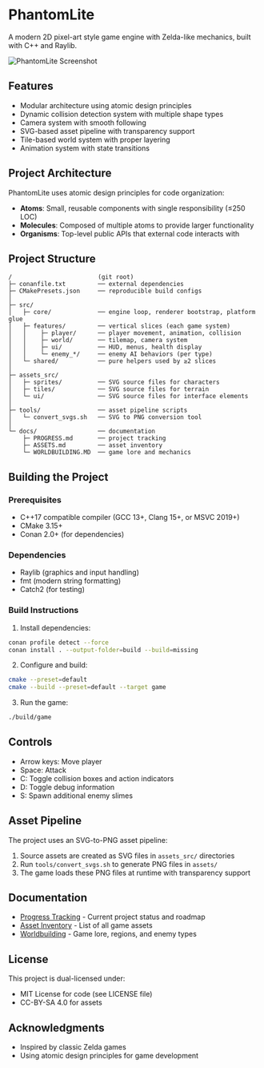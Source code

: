# PhantomLite

A modern 2D pixel-art style game engine with Zelda-like mechanics, built with C++ and Raylib.

![PhantomLite Screenshot](docs/images/screenshot.png)

## Features

- Modular architecture using atomic design principles
- Dynamic collision detection system with multiple shape types
- Camera system with smooth following
- SVG-based asset pipeline with transparency support
- Tile-based world system with proper layering
- Animation system with state transitions

## Project Architecture

PhantomLite uses atomic design principles for code organization:

- **Atoms**: Small, reusable components with single responsibility (≤250 LOC)
- **Molecules**: Composed of multiple atoms to provide larger functionality 
- **Organisms**: Top-level public APIs that external code interacts with

## Project Structure

```
/                        (git root)
├─ conanfile.txt         ── external dependencies
├─ CMakePresets.json     ── reproducible build configs
│
├─ src/
│   ├─ core/             ── engine loop, renderer bootstrap, platform glue
│   ├─ features/         ── vertical slices (each game system)
│   │    ├─ player/      ── player movement, animation, collision
│   │    ├─ world/       ── tilemap, camera system 
│   │    ├─ ui/          ── HUD, menus, health display
│   │    └─ enemy_*/     ── enemy AI behaviors (per type)
│   └─ shared/           ── pure helpers used by ≥2 slices
│
├─ assets_src/
│   ├─ sprites/          ── SVG source files for characters
│   ├─ tiles/            ── SVG source files for terrain
│   └─ ui/               ── SVG source files for interface elements
│
├─ tools/                ── asset pipeline scripts
│   └─ convert_svgs.sh   ── SVG to PNG conversion tool
│
└─ docs/                 ── documentation
    ├─ PROGRESS.md       ── project tracking
    ├─ ASSETS.md         ── asset inventory
    └─ WORLDBUILDING.MD  ── game lore and mechanics
```

## Building the Project

### Prerequisites

- C++17 compatible compiler (GCC 13+, Clang 15+, or MSVC 2019+)
- CMake 3.15+
- Conan 2.0+ (for dependencies)

### Dependencies

- Raylib (graphics and input handling)
- fmt (modern string formatting)
- Catch2 (for testing)

### Build Instructions

1. Install dependencies:
```bash
conan profile detect --force
conan install . --output-folder=build --build=missing
```

2. Configure and build:
```bash
cmake --preset=default
cmake --build --preset=default --target game
```

3. Run the game:
```bash
./build/game
```

## Controls

- Arrow keys: Move player
- Space: Attack
- C: Toggle collision boxes and action indicators
- D: Toggle debug information
- S: Spawn additional enemy slimes

## Asset Pipeline

The project uses an SVG-to-PNG asset pipeline:

1. Source assets are created as SVG files in `assets_src/` directories
2. Run `tools/convert_svgs.sh` to generate PNG files in `assets/`
3. The game loads these PNG files at runtime with transparency support


## Documentation

- [Progress Tracking](docs/PROGRESS.md) - Current project status and roadmap
- [Asset Inventory](docs/ASSETS.md) - List of all game assets
- [Worldbuilding](docs/WORLDBUILDING.MD) - Game lore, regions, and enemy types

## License

This project is dual-licensed under:
- MIT License for code (see LICENSE file)
- CC-BY-SA 4.0 for assets

## Acknowledgments

- Inspired by classic Zelda games
- Using atomic design principles for game development